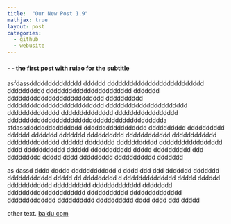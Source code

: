 ```yaml
---
title:  "Our New Post 1.9"
mathjax: true
layout: post
categories: 
  - github
  - webusite
---
```


#### - - the first post with ruiao for the subtitle


asfdassdddddddddddddd dddddd dddddddddddddddddddddddddd dddddddddd ddddddddddddddddddddddd ddddddd  dddddddddddddddddddddddddd dddddddddd  dddddddddddddddddddddddddd dddddddddddddddddddddd dddddddddddddd dddddddddddddd ddddddddddddddddd dddddddddddddddddddddddddddddddddddddddddda sfdassddddddddddddddd ddddddddddddddddd dddddddddd dddddddddd dddddd ddddddd ddddddd dddddddddd dddddddddddd dddddddddddd dddddddddddddd dddddd dddddddd ddddddddddd ddddddddddddddddd dddd ddddddddddd  dddddd ddddddddddd ddddd dddddddddd ddd ddddddddd ddddd dddd  ddddddddd  ddddddddddd ddddddd


<p>as dassd dddd ddddd dddddddddddd d dddd ddd ddd ddddddd ddddddd dddddddddddd ddddd dd  ddddddddd d  dddddddddddddd ddddd dddddd dddddddddddd 
 dddddddddd ddddddddddddd dddddddd  ddddddddddddddddddddd ddddddddddd dddddddddddddd ddddddddddddd dddddddddd dddddddddd dddd dddd ddd ddddd</p>


other text.
[baidu.com](https://www.baidu.com)
